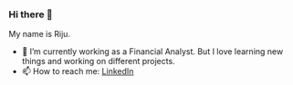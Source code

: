 ### Hi there 👋
My name is Riju.
- 🔭 I’m currently working as a Financial Analyst. But I love learning new things and working on different projects. 
- 📫 How to reach me: [LinkedIn](https://www.linkedin.com/in/soumyajitmitra77)
